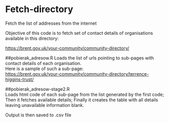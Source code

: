 # Fetch-directory
Fetch the list of addresses from the internet
  
Objective of this code is to fetch set of contact details of organisations available in this directory:  
  
https://brent.gov.uk/your-community/community-directory/  
  
##pobierak_adresow.R
Loads the list of urls pointing to sub-pages with contact details of each organisation.  
Here is a sample of such a sub-page:  
https://brent.gov.uk/your-community/community-directory/terrence-higgins-trust/  
  
##pobierak_adresow-stage2.R  
Loads html code of each sub-page from the list generated by the first code;  
Then it fetches available details;
Finally it creates the table with all details leaving unavailable information blank.  
  
Output is then saved to .csv file
